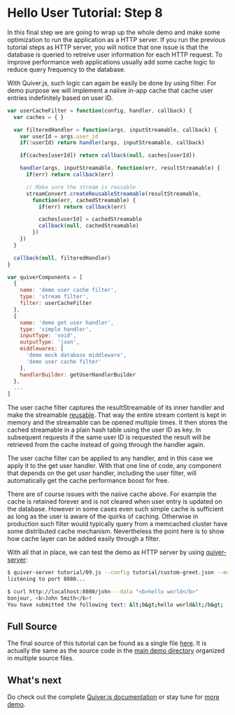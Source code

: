 
Hello User Tutorial: Step 8
===========================

In this final step we are going to wrap up the whole demo and make some optimization to run the application as a HTTP server. If you run the previous tutorial steps as HTTP server, you will notice that one issue is that the database is queried to retreive user information for each HTTP request. To improve performance web applications usually add some cache logic to reduce query frequency to the database.

With Quiver.js, such logic can again be easily be done by using filter. For demo purpose we will implement a naiive in-app cache that cache user entries indefinitely based on user ID.

```javascript
var userCacheFilter = function(config, handler, callback) {
  var caches = { }

  var filteredHandler = function(args, inputStreamable, callback) {
    var userId = args.user_id
    if(!userId) return handler(args, inputStreamable, callback)

    if(caches[userId]) return callback(null, caches[userId])

    handler(args, inputStreamable, function(err, resultStreamable) {
      if(err) return callback(err)

      // Make sure the stream is reusable
      streamConvert.createReusableStreamable(resultStreamable, 
        function(err, cachedStreamable) {
          if(err) return callback(err)

          caches[userId] = cachedStreamable
          callback(null, cachedStreamable)
        })
    })
  }

  callback(null, filteredHandler)
}

var quiverComponents = [
  {
    name: 'demo user cache filter',
    type: 'stream filter',
    filter: userCacheFilter
  },
  {
    name: 'demo get user handler',
    type: 'simple handler',
    inputType: 'void',
    outputType: 'json',
    middlewares: [
      'demo mock database middleware',
      'demo user cache filter'
    ],
    handlerBuilder: getUserHandlerBuilder
  },
  ...
]
```

The user cache filter captures the resultStreamable of its inner handler and make the streamable [reusable](https://github.com/quiverjs/doc/blob/master/core/02-streamable.md). That way the entire stream content is kept in memory and the streamable can be opened multiple times. It then stores the cached streamable in a plain hash table using the user ID as key. In subsequent requests if the same user ID is requested the result will be retrieved from the cache instead of going through the handler again.

The user cache filter can be applied to any handler, and in this case we apply it to the get user handler. With that one line of code, any component that depends on the get user handler, including the user filter, will automatically get the cache performance boost for free.

There are of course issues with the naiive cache above. For example the cache is retained forever and is not cleared when user entry is updated on the database. However in some cases even such simple cache is sufficient as long as the user is aware of the quirks of caching. Otherwise in production such filter would typically query from a memcached cluster have some distributed cache mechanism. Nevertheless the point here is to show how cache layer can be added easily through a filter.

With all that in place, we can test the demo as HTTP server by using [quiver-server](https://github.com/quiverjs/server):

```bash
$ quiver-server tutorial/09.js --config tutorial/custom-greet.json --main 'demo hello handler'
listening to port 8080...

$ curl http://localhost:8080/john --data "<b>hello world</b>"
bonjour, <b>John Smith</b>!
You have submitted the following text: &lt;b&gt;hello world&lt;/b&gt;
```

## Full Source

The final source of this tutorial can be found as a single file [here](09.js). It is actually the same as the source code in the [main demo directory](../component) organized in multiple source files.

## What's next

Do check out the complete [Quiver.js documentation](https://github.com/quiverjs/doc) or stay tune for [more demo](../..).